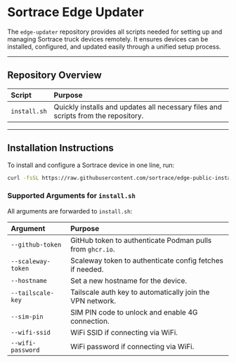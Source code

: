 # Sortrace Edge Updater

The `edge-updater` repository provides all scripts needed for setting up and managing Sortrace truck devices remotely. It ensures devices can be installed, configured, and updated easily through a unified setup process.

---

## Repository Overview

| Script       | Purpose                                                                           |
| :----------- | :-------------------------------------------------------------------------------- |
| `install.sh` | Quickly installs and updates all necessary files and scripts from the repository. |

---

## Installation Instructions

To install and configure a Sortrace device in one line, run:

```bash
curl -fsSL https://raw.githubusercontent.com/sortrace/edge-public-installer/main/install.sh | bash -s -- --github-token "<your-github-token>" --scaleway-token "<your-scaleway-token>" --hostname "truck-001" --tailscale-key "<your-tailscale-key>" --sim-pin "1234" --wifi-ssid "YourSSID" --wifi-password "YourWiFiPassword"
```

### Supported Arguments for `install.sh`

All arguments are forwarded to `install.sh`:

| Argument           | Purpose                                                   |
| :----------------- | :-------------------------------------------------------- |
| `--github-token`   | GitHub token to authenticate Podman pulls from `ghcr.io`. |
| `--scaleway-token` | Scaleway token to authenticate config fetches if needed.  |
| `--hostname`       | Set a new hostname for the device.                        |
| `--tailscale-key`  | Tailscale auth key to automatically join the VPN network. |
| `--sim-pin`        | SIM PIN code to unlock and enable 4G connection.          |
| `--wifi-ssid`      | WiFi SSID if connecting via WiFi.                         |
| `--wifi-password`  | WiFi password if connecting via WiFi.                     |
